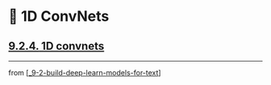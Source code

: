 # 🧬 1D ConvNets

## [**9.2.4.** 1D convnets](https://livebook.manning.com/book/deep-learning-with-javascript/chapter-9/129)

---
from [[_9-2-build-deep-learn-models-for-text]]

[//begin]: # "Autogenerated link references for markdown compatibility"
[_9-2-build-deep-learn-models-for-text]: _9-2-build-deep-learn-models-for-text.md "🧬 Text Deep Learn Models"
[//end]: # "Autogenerated link references"
